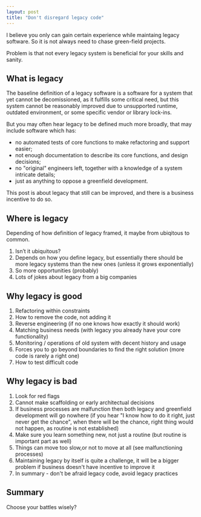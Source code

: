 ```yaml
---
layout: post
title: "Don't disregard legacy code"
---
```


I believe you only can gain certain experience while maintaing legacy software.
So it is not always need to chase green-field projects.

Problem is that not every legacy system is beneficial for your skills and sanity.

## What is legacy

The baseline definition of a legacy software is a software for a system that yet cannot be decomissioned, as it fulfills some critical need, but this system cannot be reasonably improved due to unsupported runtime, outdated environment, or some specific vendor or library lock-ins.

But you may often hear legacy to be defined much more broadly, that may include software which has:
 - no automated tests of core functions to make refactoring and support easier;
 - not enough documentation to describe its core functions, and design decisions;
 - no "original" engineers left, together with a knowledge of a system intricate details;
 - just as anything to oppose a greenfield development.

This post is about legacy that still can be improved, and there is a business incentive to do so.

## Where is legacy

Depending of how definition of legacy framed, it maybe from ubiqitous to common. 

1. Isn’t it ubiquitous?
1. Depends on how you define legacy, but essentially there should be more legacy systems than the new  ones (unless it grows exponentially)
1. So more opportunities (probably)
1. Lots of jokes about legacy from a big companies

## Why legacy is good

1. Refactoring within constraints
1. How to remove the code, not adding it
1. Reverse engineering (if no one knows how exactly it should work)
1. Matching business needs (with legacy you already have your core functionality)
1. Monitoring / operations of old system with decent history and usage
1. Forces you to go beyond boundaries to find the right solution (more code is rarely a right one)
1. How to test difficult code

## Why legacy is bad

1. Look for red flags
1. Cannot make scaffolding or early architectual decisions
1. If business processes are malfunction then both legacy and greenfield development will go nowhere (if you hear "I know how to do it right, just never get the chance", when there will be the chance, right thing would not happen, as routine is not established)
1. Make sure you learn something new, not just a routine (but routine is important part as well)
1. Things can move too slow,or not to move at all (see malfunctioning processes)
1. Maintaining legacy by itself is quite a challenge, it will be a bigger problem if business doesn't have incentive to improve it
1. In summary - don't be afraid legacy code, avoid legacy practices

## Summary

Choose your battles wisely?
